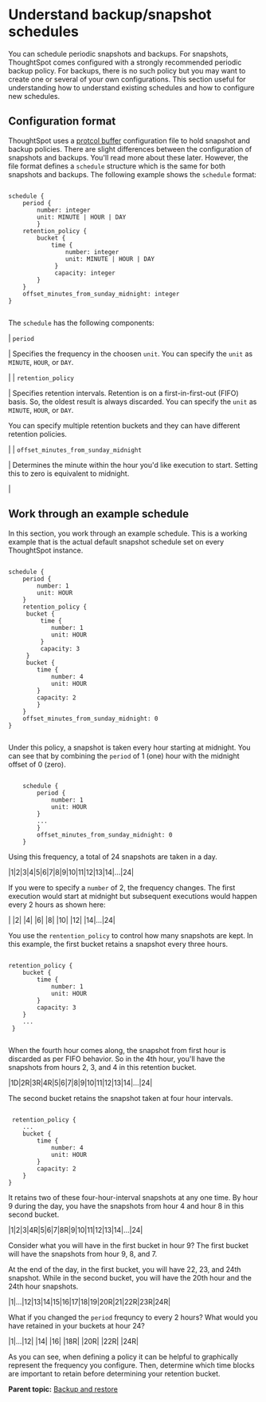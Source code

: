 # Understand backup/snapshot schedules

You can schedule periodic snapshots and backups. For snapshots, ThoughtSpot comes configured with a strongly recommended periodic backup policy. For backups, there is no such policy but you may want to create one or several of your own configurations. This section useful for understanding how to understand existing schedules and how to configure new schedules.

## Configuration format

ThoughtSpot uses a [protcol buffer](https://developers.google.com/protocol-buffers/) configuration file to hold snapshot and backup policies. There are slight differences between the configuration of snapshots and backups. You'll read more about these later. However, the file format defines a `schedule` structure which is the same for both snapshots and backups. The following example shows the `schedule` format:

```

schedule {
    period {
        number: integer
        unit: MINUTE | HOUR | DAY
        }
    retention_policy {
        bucket {
            time {
                number: integer
                unit: MINUTE | HOUR | DAY
             }
             capacity: integer
        }
    }
    offset_minutes_from_sunday_midnight: integer
}
            
```

The `schedule` has the following components:

| `period`

 | Specifies the frequency in the choosen `unit`. You can specify the `unit` as `MINUTE`, `HOUR`, or `DAY`.

 |
| `retention_policy`

 | Specifies retention intervals. Retention is on a first-in-first-out \(FIFO\) basis. So, the oldest result is always discarded. You can specify the `unit` as `MINUTE`, `HOUR`, or `DAY`.

 You can specify multiple retention buckets and they can have different retention policies.

 |
| `offset_minutes_from_sunday_midnight`

 | Determines the minute within the hour you'd like execution to start. Setting this to zero is equivalent to midnight.

 |

## Work through an example schedule

In this section, you work through an example schedule. This is a working example that is the actual default snapshot schedule set on every ThoughtSpot instance.

```

schedule {
    period {
        number: 1
        unit: HOUR
    }
    retention_policy {
     bucket {
         time {
            number: 1
            unit: HOUR
         }
         capacity: 3
     }
     bucket {
        time {
            number: 4
            unit: HOUR
        }
        capacity: 2
        }
    }
    offset_minutes_from_sunday_midnight: 0
}               
            
```

Under this policy, a snapshot is taken every hour starting at midnight. You can see that by combining the `period` of 1 \(one\) hour with the midnight offset of 0 \(zero\).

```

    schedule {
        period {
            number: 1
            unit: HOUR
        }
        ...
        }
        offset_minutes_from_sunday_midnight: 0
    }                

```

Using this frequency, a total of 24 snapshots are taken in a day.

|1|2|3|4|5|6|7|8|9|10|11|12|13|14|...|24|

If you were to specify a `number` of 2, the frequency changes. The first execution would start at midnight but subsequent executions would happen every 2 hours as shown here:

| |2| |4| |6| |8| |10| |12| |14|...|24|

You use the `rentention_policy` to control how many snapshots are kept. In this example, the first bucket retains a snapshot every three hours.

```

retention_policy {
    bucket {
        time {
            number: 1
            unit: HOUR
        }
        capacity: 3
    }     
    ...
 }
            
```

When the fourth hour comes along, the snapshot from first hour is discarded as per FIFO behavior. So in the 4th hour, you'll have the snapshots from hours 2, 3, and 4 in this retention bucket.

|1D|2R|3R|4R|5|6|7|8|9|10|11|12|13|14|...|24|

The second bucket retains the snapshot taken at four hour intervals.

```

 retention_policy {
    ...
    bucket {
        time {
            number: 4
            unit: HOUR
        }
        capacity: 2
    }      
}

```

It retains two of these four-hour-interval snapshots at any one time. By hour 9 during the day, you have the snapshots from hour 4 and hour 8 in this second bucket.

|1|2|3|4R|5|6|7|8R|9|10|11|12|13|14|...|24|

Consider what you will have in the first bucket in hour 9? The first bucket will have the snapshots from hour 9, 8, and 7.

At the end of the day, in the first bucket, you will have 22, 23, and 24th snapshot. While in the second bucket, you will have the 20th hour and the 24th hour snapshots.

|1|...|12|13|14|15|16|17|18|19|20R|21|22R|23R|24R|

What if you changed the `period` frequncy to every 2 hours? What would you have retained in your buckets at hour 24?

|1|...|12| |14| |16| |18R| |20R| |22R| |24R|

As you can see, when defining a policy it can be helpful to graphically represent the frequency you configure. Then, determine which time blocks are important to retain before determining your retention bucket.

**Parent topic:** [Backup and restore](../../admin/backup_restore/intro_backup_restore.html)

